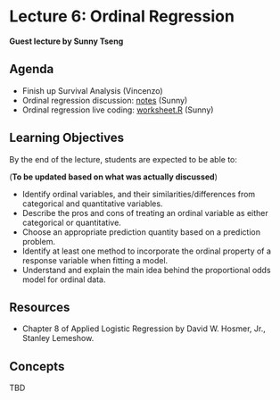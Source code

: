 # Lecture 6: Ordinal Regression

**Guest lecture by Sunny Tseng**

## Agenda

- Finish up Survival Analysis (Vincenzo)
- Ordinal regression discussion: [notes](https://ubc-mds.github.io/DSCI_562/lec6/OLR_GL.pdf) (Sunny)
- Ordinal regression live coding: [worksheet.R](https://ubc-mds.github.io/DSCI_562/lec6/worksheet.R) (Sunny)

## Learning Objectives

By the end of the lecture, students are expected to be able to:

(**To be updated based on what was actually discussed**)

- Identify ordinal variables, and their similarities/differences from categorical and quantitative variables.
- Describe the pros and cons of treating an ordinal variable as either categorical or quantitative.
- Choose an appropriate prediction quantity based on a prediction problem.
- Identify at least one method to incorporate the ordinal property of a response variable when fitting a model.
- Understand and explain the main idea behind the proportional odds model for ordinal data.

## Resources

- Chapter 8 of Applied Logistic Regression by David W. Hosmer, Jr., Stanley Lemeshow.

## Concepts

TBD